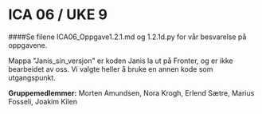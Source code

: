 # ICA 06 / UKE 9
####Se filene ICA06_Oppgave1.2.1.md og 1.2.1d.py for vår besvarelse på oppgavene.

Mappa "Janis_sin_versjon" er koden Janis la ut på Fronter, og er ikke bearbeidet av oss.
Vi valgte heller å bruke en annen kode som utgangspunkt.

**Gruppemedlemmer:**
Morten Amundsen, Nora Krogh, Erlend Sætre, Marius Fosseli, Joakim Kilen

